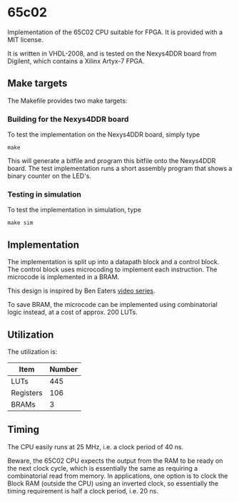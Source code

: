 # 65c02
Implementation of the 65C02 CPU suitable for FPGA. It is provided with a MIT license.

It is written in VHDL-2008, and is tested on the Nexys4DDR board from Digilent,
which contains a Xilinx Artyx-7 FPGA.

## Make targets
The Makefile provides two make targets:

### Building for the Nexys4DDR board

To test the implementation on the Nexys4DDR board, simply type

```
make
```
This will generate a bitfile and program this bitfile onto the Nexys4DDR board.
The test implementation runs a short assembly program that shows a binary
counter on the LED's.

### Testing in simulation
To test the implementation in simulation, type
```
make sim
```

## Implementation
The implementation is split up into a datapath block and a control block. The
control block uses microcoding to implement each instruction. The microcode is
implemented in a BRAM.

This design is inspired by Ben Eaters [video
series](https://www.youtube.com/playlist?list=PLowKtXNTBypGqImE405J2565dvjafglHU).

To save BRAM, the microcode can be implemented using combinatorial logic
instead, at a cost of approx. 200 LUTs.

## Utilization
The utilization is:

|  Item     | Number |
| --------  | ------ |
| LUTs      |  445   |
| Registers |  106   |
| BRAMs     |    3   | 

## Timing
The CPU easily runs at 25 MHz, i.e. a clock period of 40 ns.

Beware, the 65C02 CPU expects the output from the RAM to be ready on the next
clock cycle, which is essentially the same as requiring a combinatorial read
from memory. In applications, one option is to clock the Block RAM (outside the
CPU) using an inverted clock, so essentially the timing requirement is half a
clock period, i.e. 20 ns.

